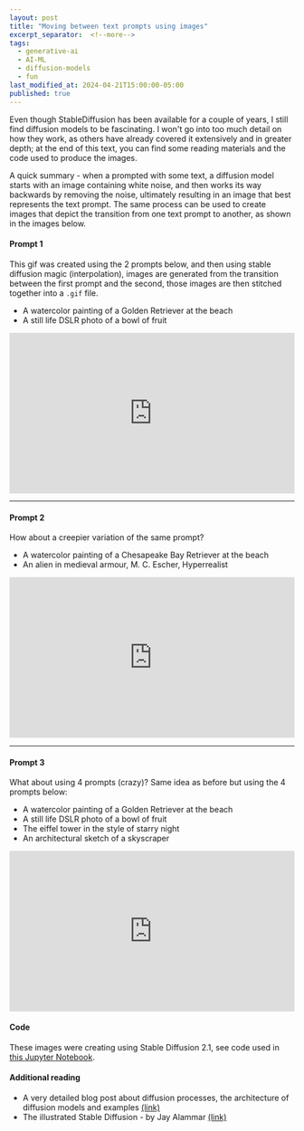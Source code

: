 ```yaml
---
layout: post
title: "Moving between text prompts using images"
excerpt_separator:  <!--more-->
tags:
  - generative-ai
  - AI-ML
  - diffusion-models
  - fun
last_modified_at: 2024-04-21T15:00:00-05:00
published: true
---
```


Even though StableDiffusion has been available for a couple of years, I still find diffusion models to be fascinating. I won't go into too much detail on how they work, as others have already covered it extensively and in greater depth; at the end of this text, you can find some reading materials and the code used to produce the images.

A quick summary - when a prompted with some text, a diffusion model starts with an image containing white noise, and then works its way backwards by removing the noise, ultimately resulting in an image that best represents the text prompt. The same process can be used to create images that depict the transition from one text prompt to another, as shown in the images below.

#### Prompt 1

This gif was created using the 2 prompts below, and then using stable diffusion magic (interpolation), images are generated from the transition between the first prompt and the second, those images are then stitched together into a `.gif` file.

- A watercolor painting of a Golden Retriever at the beach
- A still life DSLR photo of a bowl of fruit

<div style="position: relative; padding-bottom: 56.25%; height: 0;"><iframe src="https://jumpshare.com/embed/X8r0iQDmGiJeDBbQbURg" frameborder="0" webkitallowfullscreen mozallowfullscreen allowfullscreen style="position: absolute; top: 0; left: 0; width: 100%; height: 100%;"></iframe></div>

<!--more-->

-------

#### Prompt 2

How about a creepier variation of the same prompt?

- A watercolor painting of a Chesapeake Bay Retriever at the beach
- An alien in medieval armour, M. C. Escher, Hyperrealist

<div style="position: relative; padding-bottom: 56.25%; height: 0;"><iframe src="https://jumpshare.com/embed/Go6EDtQ7GN00orj5EY09" frameborder="0" webkitallowfullscreen mozallowfullscreen allowfullscreen style="position: absolute; top: 0; left: 0; width: 100%; height: 100%;"></iframe></div>

-------

#### Prompt 3

What about using 4 prompts (crazy)? Same idea as before but using the 4 prompts below:

- A watercolor painting of a Golden Retriever at the beach
- A still life DSLR photo of a bowl of fruit
- The eiffel tower in the style of starry night
- An architectural sketch of a skyscraper

<div style="position: relative; padding-bottom: 56.25%; height: 0;"><iframe src="https://jumpshare.com/embed/TDjB5J5UKSNM1ROnUSAA" frameborder="0" webkitallowfullscreen mozallowfullscreen allowfullscreen style="position: absolute; top: 0; left: 0; width: 100%; height: 100%;"></iframe></div>

#### Code

These images were creating using Stable Diffusion 2.1, see code used in [this Jupyter Notebook](https://colab.research.google.com/drive/1zXOsD9FA0WyGZSAkygRRyYnrivuWuuSc?usp=sharing).

#### Additional reading

- A very detailed blog post about diffusion processes, the architecture of diffusion models and examples [(link)](https://blog.marvik.ai/2023/11/28/an-introduction-to-diffusion-models-and-stable-diffusion/)
- The illustrated Stable Diffusion - by Jay Alammar [(link)](https://jalammar.github.io/illustrated-stable-diffusion/)